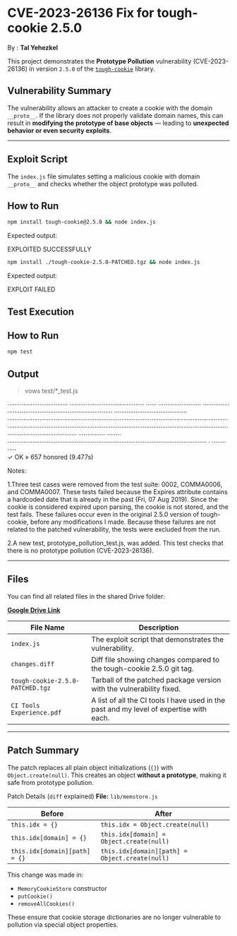 # CVE-2023-26136 Fix for tough-cookie 2.5.0
By : **Tal Yehezkel**

This project demonstrates the **Prototype Pollution** vulnerability (CVE-2023-26136) in version `2.5.0` of the [`tough-cookie`](https://github.com/salesforce/tough-cookie) library.

## Vulnerability Summary

The vulnerability allows an attacker to create a cookie with the domain `__proto__`.
If the library does not properly validate domain names, this can result in **modifying the prototype of base objects** — leading to **unexpected behavior or even security exploits**.

---

## Exploit Script

The `index.js` file simulates setting a malicious cookie with domain `__proto__` and checks whether the object prototype was polluted.

## How to Run

```bash
npm install tough-cookie@2.5.0 && node index.js
```

Expected output:

EXPLOITED SUCCESSFULLY


```bash
npm install ./tough-cookie-2.5.0-PATCHED.tgz && node index.js
```

Expected output:

EXPLOIT FAILED


## Test Execution

## How to Run
```bash
npm test
```

## Output
> vows test/*_test.js    

·································· ·········································· ······ ························ ··············· ··························································· ········································· ······························································································································································································································································································· ··············· ········ ················································································································ · ········ ·····  
  ✓ OK » 657 honored (9.477s)   

Notes:

1.Three test cases were removed from the test suite: 0002, COMMA0006, and COMMA0007.
  These tests failed because the Expires attribute contains a hardcoded date that is already in the past (Fri, 07 Aug 2019).
  Since the cookie is considered expired upon parsing, the cookie is not stored, and the test fails.
  These failures occur even in the original 2.5.0 version of tough-cookie, before any modifications I made.
  Because these failures are not related to the patched vulnerability, the tests were excluded from the run.

2.A new test, prototype_pollution_test.js, was added.
  This test checks that there is no prototype pollution (CVE-2023-26136).

---

## Files

You can find all related files in the shared Drive folder:

**[Google Drive Link](https://drive.google.com/drive/folders/1ucY8CuuR2KLek1yfZvKlja-73hBkc9-p?usp=sharing)**

| File Name                          | Description                                                                 |
|-----------------------------------|-----------------------------------------------------------------------------|
| `index.js`                        | The exploit script that demonstrates the vulnerability.                    |
| `changes.diff`                    | Diff file showing changes compared to the tough-cookie 2.5.0 git tag.
| `tough-cookie-2.5.0-PATCHED.tgz`  | Tarball of the patched package version with the vulnerability fixed.       |
| `CI Tools Experience.pdf`               | A list of all the CI tools I have used in the past and my level of expertise with each. |

---

## Patch Summary

The patch replaces all plain object initializations (`{}`) with `Object.create(null)`.
This creates an object **without a prototype**, making it safe from prototype pollution.

Patch Details (`diff` explained)
**File:** `lib/memstore.js`

| Before                          | After                                     |
|---------------------------------|-------------------------------------------|
| `this.idx = {}`                 | `this.idx = Object.create(null)`         |
| `this.idx[domain] = {}`         | `this.idx[domain] = Object.create(null)` |
| `this.idx[domain][path] = {}`   | `this.idx[domain][path] = Object.create(null)` |

This change was made in:
- `MemoryCookieStore` constructor
- `putCookie()`
- `removeAllCookies()`

These ensure that cookie storage dictionaries are no longer vulnerable to pollution via special object properties.

